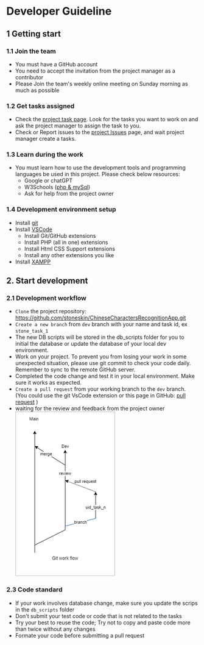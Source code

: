 # Developer Guideline

## 1 Getting start

### 1.1 Join the team

- You must have a GitHub account
- You need to accept the invitation from the project manager as a contributor
- Please Join the team's weekly online meeting on Sunday morning as much as possible

### 1.2 Get tasks assigned

- Check the [project task page](https://github.com/users/stoneskin/projects/1). Look for the tasks you want to work on and ask the project manager to assign the task to you.
- Check or Report issues to the  [project Issues](https://github.com/stoneskin/ChineseCharactersRecognitionApp/issues) page, and wait project manager create a tasks.

### 1.3 Learn during the work

- You must learn how to use the development tools and programming languages be used in this project. Please check below resources:
  - Google or chatGPT
  - W3Schools ([php & mySql](https://www.w3schools.com/php/php_mysql_intro.asp))
  - Ask for help from the project owner

### 1.4 Development environment setup

- Install [git](https://git-scm.com/)
- Install [VSCode](https://code.visualstudio.com)
  - Install Git/GitHub extensions
  - Install PHP (all in one) extensions
  - Install Html CSS Support extensions
  - Install any other extensions you like
- Install [XAMPP](https://www.apachefriends.org)


## 2. Start development

### 2.1 Development workflow

- `Clone` the project repository: <https://github.com/stoneskin/ChineseCharactersRecognitionApp.git>
- `Create a new branch` from `dev` branch with your name and task id, ex `stone_task_1`
- The new DB scripts will be stored in the db_scripts folder for you to initial the database or update the database of your local dev environment.
- Work on your project. To prevent you from losing your work in some unexpected situation, please use git commit to check your code daily. Remember to sync to the remote GitHub server.
- Completed the code change and test it in your local environment. Make sure it works as expected.
-  `Create a pull request` from your working branch to the `dev` branch. (You could use the git VsCode extension or this page in GitHub: [pull request](https://github.com/stoneskin/ChineseCharactersRecognitionApp/pulls) )
- waiting for the review and feedback from the project owner
![](gihubbranch.drawio.png)

### 2.3 Code standard

- If your work involves database change, make sure you update the scrips in the `db_scripts` folder
- Don't submit your test code or code that is not related to the tasks
- Try your best to reuse the code; Try not to copy and paste code more than twice without any changes
- Formate your code before submitting a pull request